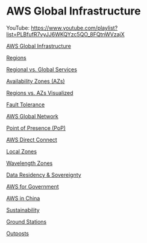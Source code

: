 # AWS Global Infrastructure

YouTube: https://www.youtube.com/playlist?list=PLBfufR7vyJJ6WKQYzc5QO_8FQtnWVzajX

[AWS Global Infrastructure](AWS%20Global%20Infrastructure%2005ed8b381b2c411db8d2b149820e6af5/AWS%20Global%20Infrastructure%2084fe1e294ed847819d7cec33b670d14f.md)

[Regions](AWS%20Global%20Infrastructure%2005ed8b381b2c411db8d2b149820e6af5/Regions%208ed9c4ccc34e40179833c4bb4099d0e4.md)

[Regional vs. Global Services](AWS%20Global%20Infrastructure%2005ed8b381b2c411db8d2b149820e6af5/Regional%20vs%20Global%20Services%203fee1f1016ee498a935e1666a41dc15f.md)

[Availability Zones (AZs)](AWS%20Global%20Infrastructure%2005ed8b381b2c411db8d2b149820e6af5/Availability%20Zones%20(AZs)%20c47f208412e9496cb7ee13843be33982.md)

[Regions vs. AZs Visualized](AWS%20Global%20Infrastructure%2005ed8b381b2c411db8d2b149820e6af5/Regions%20vs%20AZs%20Visualized%2000a172725e454e948a9bedf938d3c553.md)

[Fault Tolerance](AWS%20Global%20Infrastructure%2005ed8b381b2c411db8d2b149820e6af5/Fault%20Tolerance%20c82a9f20b1eb4d7f86b271748aa5e9f3.md)

[AWS Global Network](AWS%20Global%20Infrastructure%2005ed8b381b2c411db8d2b149820e6af5/AWS%20Global%20Network%2073c16f770a114d84bd49742fee43c7b6.md)

[Point of Presence (PoP)](AWS%20Global%20Infrastructure%2005ed8b381b2c411db8d2b149820e6af5/Point%20of%20Presence%20(PoP)%204248cb36d3e6464b89ec29290b301dc0.md)

[AWS Direct Connect](AWS%20Global%20Infrastructure%2005ed8b381b2c411db8d2b149820e6af5/AWS%20Direct%20Connect%20a7b6b62ef60d48819e53cc3c572ccf5d.md)

[Local Zones](AWS%20Global%20Infrastructure%2005ed8b381b2c411db8d2b149820e6af5/Local%20Zones%204d28e20175224ede9a26b59fa7e79627.md)

[Wavelength Zones](AWS%20Global%20Infrastructure%2005ed8b381b2c411db8d2b149820e6af5/Wavelength%20Zones%201d84e29566e54e32a0764e4cfe3c52ac.md)

[Data Residency & Sovereignty](AWS%20Global%20Infrastructure%2005ed8b381b2c411db8d2b149820e6af5/Data%20Residency%20&%20Sovereignty%2088721f7d8a6e41ac8b9ea179791ec484.md)

[AWS for Government](AWS%20Global%20Infrastructure%2005ed8b381b2c411db8d2b149820e6af5/AWS%20for%20Government%20b2b28050c226448d878d71ce699175aa.md)

[AWS in China](AWS%20Global%20Infrastructure%2005ed8b381b2c411db8d2b149820e6af5/AWS%20in%20China%2029b864add4b748d98425c24e304c82e2.md)

[Sustainability](AWS%20Global%20Infrastructure%2005ed8b381b2c411db8d2b149820e6af5/Sustainability%202c7109e2b9404a6ba27e799feb7409c6.md)

[Ground Stations](AWS%20Global%20Infrastructure%2005ed8b381b2c411db8d2b149820e6af5/Ground%20Stations%20cd9fd4616e2d4bbbbf204637cb39e817.md)

[Outposts](AWS%20Global%20Infrastructure%2005ed8b381b2c411db8d2b149820e6af5/Outposts%206b5bf1a4fc2a41b8ad2933931ac0e624.md)
